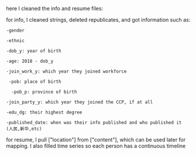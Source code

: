 here I cleaned the info and resume files:

for info, I cleaned strings, deleted republicates, and got information such as:
  
    -gender

    -ethnic

    -dob_y: year of birth

    -age: 2018 - dob_y

    -join_work_y: which year they joined workforce

     -pob: place of birth

      -pob_p: province of birth

    -join_party_y: which year they joined the CCP, if at all

    -edu_dg: their highest degree

    -published_date: when was their info published and who published it (人民,新华,etc)

for resume, I pull ["location"] from ["content"], which can be used later for mapping. I also filled time series so each person has a continuous timeline
